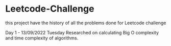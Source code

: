 # Leetcode-Challenge
this project have the history of all the problems done for Leetcode challenge

Day 1 - 13/09/2022 Tuesday
Researched on calculating Big O complexity and time complexity of algorithms.
